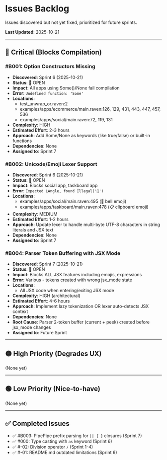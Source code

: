 # Issues Backlog

Issues discovered but not yet fixed, prioritized for future sprints.

**Last Updated**: 2025-10-21

---

## 🔴 Critical (Blocks Compilation)

### #B001: Option Constructors Missing
- **Discovered**: Sprint 6 (2025-10-21)
- **Status**: 🔴 OPEN
- **Impact**: All apps using Some()/None fail compilation
- **Error**: `Undefined function: 'Some'`
- **Locations**:
  - test_unwrap_or.raven:2
  - examples/apps/ecommerce/main.raven:126, 129, 431, 443, 447, 457, 536
  - examples/apps/social/main.raven:72, 119, 131
- **Complexity**: HIGH
- **Estimated Effort**: 2-3 hours
- **Approach**: Add Some/None as keywords (like true/false) or built-in functions
- **Dependencies**: None
- **Assigned to**: Sprint 7

### #B002: Unicode/Emoji Lexer Support
- **Discovered**: Sprint 6 (2025-10-21)
- **Status**: 🔴 OPEN
- **Impact**: Blocks social app, taskboard app
- **Error**: `Expected LAngle, found Illegal('🔔')`
- **Locations**:
  - examples/apps/social/main.raven:495 (🔔 bell emoji)
  - examples/apps/taskboard/main.raven:478 (📋 clipboard emoji)
- **Complexity**: MEDIUM
- **Estimated Effort**: 1-2 hours
- **Approach**: Update lexer to handle multi-byte UTF-8 characters in string literals and JSX text
- **Dependencies**: None
- **Assigned to**: Sprint 7

### #B004: Parser Token Buffering with JSX Mode
- **Discovered**: Sprint 7 (2025-10-21)
- **Status**: 🔴 OPEN
- **Impact**: Blocks ALL JSX features including emojis, expressions
- **Error**: Various - tokens created with wrong jsx_mode state
- **Locations**:
  - All JSX code when entering/exiting JSX mode
- **Complexity**: HIGH (architectural)
- **Estimated Effort**: 4-6 hours
- **Approach**: Implement lazy tokenization OR lexer auto-detects JSX context
- **Dependencies**: None
- **Root Cause**: Parser 2-token buffer (current + peek) created before jsx_mode changes
- **Assigned to**: Future Sprint

---

## 🟡 High Priority (Degrades UX)

(None yet)

---

## 🟢 Low Priority (Nice-to-have)

(None yet)

---

## ✅ Completed Issues

- ✅ #B003: PipePipe prefix parsing for `|| { }` closures (Sprint 7)
- ✅ #000: Type casting with `as` keyword (Sprint 6)
- ✅ #-02: Division operator `/` (Sprint 1-4)
- ✅ #-01: README.md outdated limitations (Sprint 6)
